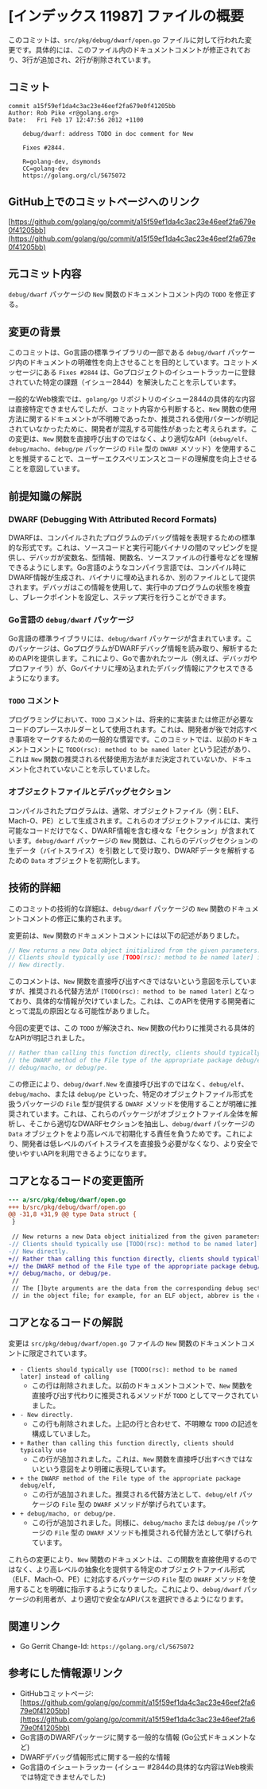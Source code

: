 # [インデックス 11987] ファイルの概要

このコミットは、`src/pkg/debug/dwarf/open.go` ファイルに対して行われた変更です。具体的には、このファイル内のドキュメントコメントが修正されており、3行が追加され、2行が削除されています。

## コミット

```
commit a15f59ef1da4c3ac23e46eef2fa679e0f41205bb
Author: Rob Pike <r@golang.org>
Date:   Fri Feb 17 12:47:56 2012 +1100

    debug/dwarf: address TODO in doc comment for New
    
    Fixes #2844.
    
    R=golang-dev, dsymonds
    CC=golang-dev
    https://golang.org/cl/5675072
```

## GitHub上でのコミットページへのリンク

[https://github.com/golang/go/commit/a15f59ef1da4c3ac23e46eef2fa679e0f41205bb](https://github.com/golang/go/commit/a15f59ef1da4c3ac23e46eef2fa679e0f41205bb)

## 元コミット内容

`debug/dwarf` パッケージの `New` 関数のドキュメントコメント内の `TODO` を修正する。

## 変更の背景

このコミットは、Go言語の標準ライブラリの一部である `debug/dwarf` パッケージ内のドキュメントの明確性を向上させることを目的としています。コミットメッセージにある `Fixes #2844` は、Goプロジェクトのイシュートラッカーに登録されていた特定の課題（イシュー2844）を解決したことを示しています。

一般的なWeb検索では、`golang/go` リポジトリのイシュー2844の具体的な内容は直接特定できませんでしたが、コミット内容から判断すると、`New` 関数の使用方法に関するドキュメントが不明瞭であったか、推奨される使用パターンが明記されていなかったために、開発者が混乱する可能性があったと考えられます。この変更は、`New` 関数を直接呼び出すのではなく、より適切なAPI（`debug/elf`、`debug/macho`、`debug/pe` パッケージの `File` 型の `DWARF` メソッド）を使用することを推奨することで、ユーザーエクスペリエンスとコードの理解度を向上させることを意図しています。

## 前提知識の解説

### DWARF (Debugging With Attributed Record Formats)

DWARFは、コンパイルされたプログラムのデバッグ情報を表現するための標準的な形式です。これは、ソースコードと実行可能バイナリの間のマッピングを提供し、デバッガが変数名、型情報、関数名、ソースファイルの行番号などを理解できるようにします。Go言語のようなコンパイラ言語では、コンパイル時にDWARF情報が生成され、バイナリに埋め込まれるか、別のファイルとして提供されます。デバッガはこの情報を使用して、実行中のプログラムの状態を検査し、ブレークポイントを設定し、ステップ実行を行うことができます。

### Go言語の `debug/dwarf` パッケージ

Go言語の標準ライブラリには、`debug/dwarf` パッケージが含まれています。このパッケージは、GoプログラムがDWARFデバッグ情報を読み取り、解析するためのAPIを提供します。これにより、Goで書かれたツール（例えば、デバッガやプロファイラ）が、Goバイナリに埋め込まれたデバッグ情報にアクセスできるようになります。

### `TODO` コメント

プログラミングにおいて、`TODO` コメントは、将来的に実装または修正が必要なコードのプレースホルダーとして使用されます。これは、開発者が後で対応すべき事項をマークするための一般的な慣習です。このコミットでは、以前のドキュメントコメントに `TODO(rsc): method to be named later` という記述があり、これは `New` 関数の推奨される代替使用方法がまだ決定されていないか、ドキュメント化されていないことを示していました。

### オブジェクトファイルとデバッグセクション

コンパイルされたプログラムは、通常、オブジェクトファイル（例：ELF、Mach-O、PE）として生成されます。これらのオブジェクトファイルには、実行可能なコードだけでなく、DWARF情報を含む様々な「セクション」が含まれています。`debug/dwarf` パッケージの `New` 関数は、これらのデバッグセクションの生データ（バイトスライス）を引数として受け取り、DWARFデータを解析するための `Data` オブジェクトを初期化します。

## 技術的詳細

このコミットの技術的な詳細は、`debug/dwarf` パッケージの `New` 関数のドキュメントコメントの修正に集約されます。

変更前は、`New` 関数のドキュメントコメントには以下の記述がありました。

```go
// New returns a new Data object initialized from the given parameters.
// Clients should typically use [TODO(rsc): method to be named later] instead of calling
// New directly.
```

このコメントは、`New` 関数を直接呼び出すべきではないという意図を示していますが、推奨される代替方法が `[TODO(rsc): method to be named later]` となっており、具体的な情報が欠けていました。これは、このAPIを使用する開発者にとって混乱の原因となる可能性がありました。

今回の変更では、この `TODO` が解決され、`New` 関数の代わりに推奨される具体的なAPIが明記されました。

```go
// Rather than calling this function directly, clients should typically use
// the DWARF method of the File type of the appropriate package debug/elf,
// debug/macho, or debug/pe.
```

この修正により、`debug/dwarf.New` を直接呼び出すのではなく、`debug/elf`、`debug/macho`、または `debug/pe` といった、特定のオブジェクトファイル形式を扱うパッケージの `File` 型が提供する `DWARF` メソッドを使用することが明確に推奨されています。これは、これらのパッケージがオブジェクトファイル全体を解析し、そこから適切なDWARFセクションを抽出し、`debug/dwarf` パッケージの `Data` オブジェクトをより高レベルで初期化する責任を負うためです。これにより、開発者は低レベルのバイトスライスを直接扱う必要がなくなり、より安全で使いやすいAPIを利用できるようになります。

## コアとなるコードの変更箇所

```diff
--- a/src/pkg/debug/dwarf/open.go
+++ b/src/pkg/debug/dwarf/open.go
@@ -31,8 +31,9 @@ type Data struct {
 }
 
 // New returns a new Data object initialized from the given parameters.
-// Clients should typically use [TODO(rsc): method to be named later] instead of calling
-// New directly.
+// Rather than calling this function directly, clients should typically use
+// the DWARF method of the File type of the appropriate package debug/elf,
+// debug/macho, or debug/pe.
 //
 // The []byte arguments are the data from the corresponding debug section
 // in the object file; for example, for an ELF object, abbrev is the contents of
```

## コアとなるコードの解説

変更は `src/pkg/debug/dwarf/open.go` ファイルの `New` 関数のドキュメントコメントに限定されています。

-   `- Clients should typically use [TODO(rsc): method to be named later] instead of calling`
    -   この行は削除されました。以前のドキュメントコメントで、`New` 関数を直接呼び出す代わりに推奨されるメソッドが `TODO` としてマークされていました。
-   `- New directly.`
    -   この行も削除されました。上記の行と合わせて、不明瞭な `TODO` の記述を構成していました。
-   `+ Rather than calling this function directly, clients should typically use`
    -   この行が追加されました。これは、`New` 関数を直接呼び出すべきではないという意図をより明確に表現しています。
-   `+ the DWARF method of the File type of the appropriate package debug/elf,`
    -   この行が追加されました。推奨される代替方法として、`debug/elf` パッケージの `File` 型の `DWARF` メソッドが挙げられています。
-   `+ debug/macho, or debug/pe.`
    -   この行が追加されました。同様に、`debug/macho` または `debug/pe` パッケージの `File` 型の `DWARF` メソッドも推奨される代替方法として挙げられています。

これらの変更により、`New` 関数のドキュメントは、この関数を直接使用するのではなく、より高レベルの抽象化を提供する特定のオブジェクトファイル形式（ELF、Mach-O、PE）に対応するパッケージの `File` 型の `DWARF` メソッドを使用することを明確に指示するようになりました。これにより、`debug/dwarf` パッケージの利用者が、より適切で安全なAPIパスを選択できるようになります。

## 関連リンク

*   Go Gerrit Change-Id: `https://golang.org/cl/5675072`

## 参考にした情報源リンク

*   GitHubコミットページ: [https://github.com/golang/go/commit/a15f59ef1da4c3ac23e46eef2fa679e0f41205bb](https://github.com/golang/go/commit/a15f59ef1da4c3ac23e46eef2fa679e0f41205bb)
*   Go言語のDWARFパッケージに関する一般的な情報 (Go公式ドキュメントなど)
*   DWARFデバッグ情報形式に関する一般的な情報
*   Go言語のイシュートラッカー (イシュー #2844の具体的な内容はWeb検索では特定できませんでした)
